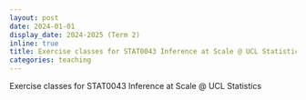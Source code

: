 ```yaml
---
layout: post
date: 2024-01-01
display_date: 2024-2025 (Term 2) 
inline: true
title: Exercise classes for STAT0043 Inference at Scale @ UCL Statistics
categories: teaching
---
```


Exercise classes for STAT0043 Inference at Scale @ UCL Statistics

